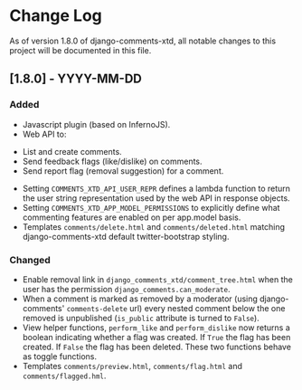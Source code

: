 # Change Log

As of version 1.8.0 of django-comments-xtd, all notable changes to this project will be documented in this file.


## [1.8.0] - YYYY-MM-DD

### Added

- Javascript plugin (based on InfernoJS).
- Web API to:
 * List and create comments.
 * Send feedback flags (like/dislike) on comments.
 * Send report flag (removal suggestion) for a comment.
- Setting `COMMENTS_XTD_API_USER_REPR` defines a lambda function to return the user string representation used by the web API in response objects.
- Setting `COMMENTS_XTD_APP_MODEL_PERMISSIONS` to explicitly define what commenting features are enabled on per app.model basis.
- Templates `comments/delete.html` and `comments/deleted.html` matching django-comments-xtd default twitter-bootstrap styling.

### Changed

- Enable removal link in `django_comments_xtd/comment_tree.html` when the user has the permission `django_comments.can_moderate`.
- When a comment is marked as removed by a moderator (using django-comments' `comments-delete` url) every nested comment below the one removed is unpublished (`is_public` attribute is turned to `False`).
- View helper functions, `perform_like` and `perform_dislike` now returns a boolean indicating whether a flag was created. If `True` the flag has been created. If `False` the flag has been deleted. These two functions behave as toggle functions.
- Templates `comments/preview.html`, `comments/flag.html` and `comments/flagged.hml`.
